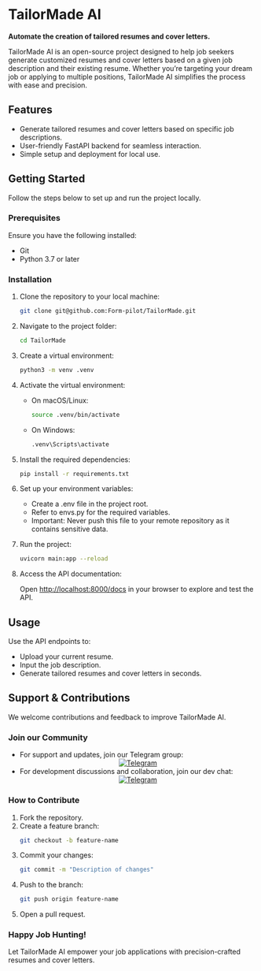 # TailorMade AI

**Automate the creation of tailored resumes and cover letters.**

TailorMade AI is an open-source project designed to help job seekers generate customized resumes and cover letters based on a given job description and their existing resume. Whether you’re targeting your dream job or applying to multiple positions, TailorMade AI simplifies the process with ease and precision.

## Features
- Generate tailored resumes and cover letters based on specific job descriptions.
- User-friendly FastAPI backend for seamless interaction.
- Simple setup and deployment for local use.

## Getting Started

Follow the steps below to set up and run the project locally.

### Prerequisites

Ensure you have the following installed:
- Git
- Python 3.7 or later

### Installation

1. Clone the repository to your local machine:
   ```bash
   git clone git@github.com:Form-pilot/TailorMade.git

2. Navigate to the project folder:
   ```bash
   cd TailorMade

3. Create a virtual environment:
   ```bash
   python3 -m venv .venv

4. Activate the virtual environment:
   - On macOS/Linux:
      ```bash
      source .venv/bin/activate
   - On Windows:
      ```bash
      .venv\Scripts\activate

5. Install the required dependencies:
   ```bash
   pip install -r requirements.txt

6. Set up your environment variables:
   - Create a .env file in the project root.
   - Refer to envs.py for the required variables.
   - Important: Never push this file to your remote repository as it contains sensitive data.

7. Run the project:
   ```bash
   uvicorn main:app --reload

8. Access the API documentation:

   Open [http://localhost:8000/docs](http://localhost:8000/docs) in your browser to explore and test the API.

## Usage

Use the API endpoints to:
   - Upload your current resume.
   - Input the job description.
   - Generate tailored resumes and cover letters in seconds.

## Support & Contributions

We welcome contributions and feedback to improve TailorMade AI.

### Join our Community

- For support and updates, join our Telegram group: <div align="center">[![Telegram](https://img.shields.io/badge/Telegram-2CA5E0?style=for-the-badge&logo=telegram&logoColor=white
)](https://t.me/+GN3-DufToPU4OTA0)</div>
- For development discussions and collaboration, join our dev chat: <div align="center">[![Telegram](https://img.shields.io/badge/Telegram-2CA5E0?style=for-the-badge&logo=telegram&logoColor=white
)](https://t.me/+a8Cz2QqZWRdkMzI0)</div>

### How to Contribute

1. Fork the repository.
2. Create a feature branch:
   ```bash
   git checkout -b feature-name
3. Commit your changes:
   ```bash
   git commit -m "Description of changes"
4. Push to the branch:
   ```bash
   git push origin feature-name
5. Open a pull request.

### Happy Job Hunting!

Let TailorMade AI empower your job applications with precision-crafted resumes and cover letters.
